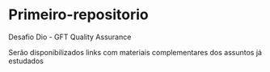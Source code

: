 # Primeiro-repositorio
Desafio Dio - GFT Quality Assurance

  Serão disponibilizados links com materiais complementares dos assuntos já estudados
